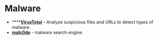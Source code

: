# Malware

* \*\*\*\*[**VirusTotal**](https://www.virustotal.com) **-** Analyze suspicious files and URLs to detect types of malware.
* [**malc0de**](http://malc0de.com/database/) - malware search engine.



